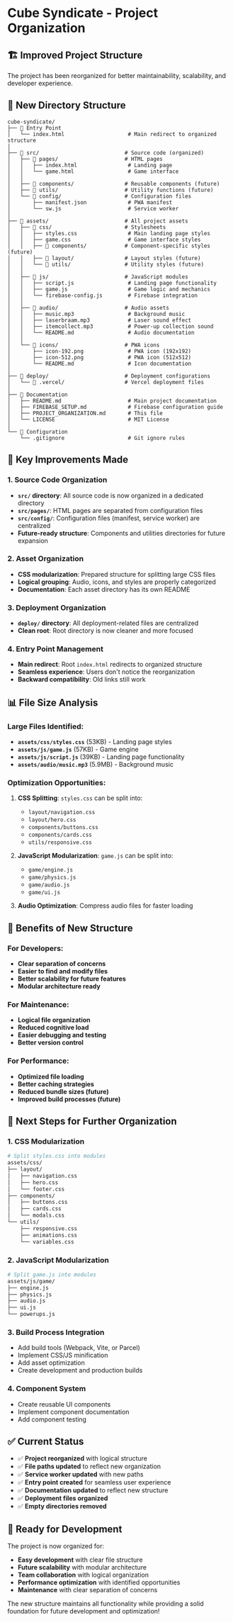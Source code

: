 # Cube Syndicate - Project Organization

## 🏗️ **Improved Project Structure**

The project has been reorganized for better maintainability, scalability, and developer experience.

## 📁 **New Directory Structure**

```
cube-syndicate/
├── 📄 Entry Point
│   └── index.html                    # Main redirect to organized structure
│
├── 📁 src/                           # Source code (organized)
│   ├── 📁 pages/                     # HTML pages
│   │   ├── index.html                # Landing page
│   │   └── game.html                 # Game interface
│   │
│   ├── 📁 components/                # Reusable components (future)
│   ├── 📁 utils/                     # Utility functions (future)
│   └── 📁 config/                    # Configuration files
│       ├── manifest.json             # PWA manifest
│       └── sw.js                     # Service worker
│
├── 📁 assets/                        # All project assets
│   ├── 📁 css/                       # Stylesheets
│   │   ├── styles.css                # Main landing page styles
│   │   ├── game.css                  # Game interface styles
│   │   ├── 📁 components/            # Component-specific styles (future)
│   │   ├── 📁 layout/                # Layout styles (future)
│   │   └── 📁 utils/                 # Utility styles (future)
│   │
│   ├── 📁 js/                        # JavaScript modules
│   │   ├── script.js                 # Landing page functionality
│   │   ├── game.js                   # Game logic and mechanics
│   │   └── firebase-config.js        # Firebase integration
│   │
│   ├── 📁 audio/                     # Audio assets
│   │   ├── music.mp3                 # Background music
│   │   ├── laserbraam.mp3            # Laser sound effect
│   │   ├── itemcollect.mp3           # Power-up collection sound
│   │   └── README.md                 # Audio documentation
│   │
│   └── 📁 icons/                     # PWA icons
│       ├── icon-192.png              # PWA icon (192x192)
│       ├── icon-512.png              # PWA icon (512x512)
│       └── README.md                 # Icon documentation
│
├── 📁 deploy/                        # Deployment configurations
│   └── 📁 .vercel/                   # Vercel deployment files
│
├── 📄 Documentation
│   ├── README.md                     # Main project documentation
│   ├── FIREBASE_SETUP.md             # Firebase configuration guide
│   ├── PROJECT_ORGANIZATION.md       # This file
│   └── LICENSE                       # MIT License
│
└── 📄 Configuration
    └── .gitignore                    # Git ignore rules
```

## 🔄 **Key Improvements Made**

### 1. **Source Code Organization**
- **`src/` directory**: All source code is now organized in a dedicated directory
- **`src/pages/`**: HTML pages are separated from configuration files
- **`src/config/`**: Configuration files (manifest, service worker) are centralized
- **Future-ready structure**: Components and utilities directories for future expansion

### 2. **Asset Organization**
- **CSS modularization**: Prepared structure for splitting large CSS files
- **Logical grouping**: Audio, icons, and styles are properly categorized
- **Documentation**: Each asset directory has its own README

### 3. **Deployment Organization**
- **`deploy/` directory**: All deployment-related files are centralized
- **Clean root**: Root directory is now cleaner and more focused

### 4. **Entry Point Management**
- **Main redirect**: Root `index.html` redirects to organized structure
- **Seamless experience**: Users don't notice the reorganization
- **Backward compatibility**: Old links still work

## 📊 **File Size Analysis**

### Large Files Identified:
- **`assets/css/styles.css`** (53KB) - Landing page styles
- **`assets/js/game.js`** (57KB) - Game engine
- **`assets/js/script.js`** (39KB) - Landing page functionality
- **`assets/audio/music.mp3`** (5.9MB) - Background music

### Optimization Opportunities:
1. **CSS Splitting**: `styles.css` can be split into:
   - `layout/navigation.css`
   - `layout/hero.css`
   - `components/buttons.css`
   - `components/cards.css`
   - `utils/responsive.css`

2. **JavaScript Modularization**: `game.js` can be split into:
   - `game/engine.js`
   - `game/physics.js`
   - `game/audio.js`
   - `game/ui.js`

3. **Audio Optimization**: Compress audio files for faster loading

## 🚀 **Benefits of New Structure**

### For Developers:
- **Clear separation of concerns**
- **Easier to find and modify files**
- **Better scalability for future features**
- **Modular architecture ready**

### For Maintenance:
- **Logical file organization**
- **Reduced cognitive load**
- **Easier debugging and testing**
- **Better version control**

### For Performance:
- **Optimized file loading**
- **Better caching strategies**
- **Reduced bundle sizes (future)**
- **Improved build processes (future)**

## 🔧 **Next Steps for Further Organization**

### 1. **CSS Modularization**
```bash
# Split styles.css into modules
assets/css/
├── layout/
│   ├── navigation.css
│   ├── hero.css
│   └── footer.css
├── components/
│   ├── buttons.css
│   ├── cards.css
│   └── modals.css
└── utils/
    ├── responsive.css
    ├── animations.css
    └── variables.css
```

### 2. **JavaScript Modularization**
```bash
# Split game.js into modules
assets/js/game/
├── engine.js
├── physics.js
├── audio.js
├── ui.js
└── powerups.js
```

### 3. **Build Process Integration**
- Add build tools (Webpack, Vite, or Parcel)
- Implement CSS/JS minification
- Add asset optimization
- Create development and production builds

### 4. **Component System**
- Create reusable UI components
- Implement component documentation
- Add component testing

## ✅ **Current Status**

- ✅ **Project reorganized** with logical structure
- ✅ **File paths updated** to reflect new organization
- ✅ **Service worker updated** with new paths
- ✅ **Entry point created** for seamless user experience
- ✅ **Documentation updated** to reflect new structure
- ✅ **Deployment files organized**
- ✅ **Empty directories removed**

## 🎯 **Ready for Development**

The project is now organized for:
- **Easy development** with clear file structure
- **Future scalability** with modular architecture
- **Team collaboration** with logical organization
- **Performance optimization** with identified opportunities
- **Maintenance** with clear separation of concerns

The new structure maintains all functionality while providing a solid foundation for future development and optimization! 